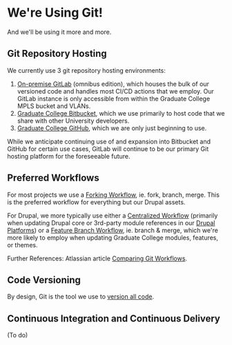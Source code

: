 # We're Using Git!

And we'll be using it more and more.

## Git Repository Hosting

We currently use 3 git repository hosting environments:

1. [On-premise GitLab](https://gitlab.grad.arizona.edu/) (omnibus edition), which houses the bulk of our versioned code and handles most CI/CD actions that we employ. Our GitLab instance is only accessible from within the Graduate College MPLS bucket and VLANs.
2. [Graduate College Bitbucket](https://bitbucket.org/uazgraduatecollege), which we use primarily to host code that we share with other University developers.
3. [Graduate College GitHub](https://github.com/uazgraduatecollege), which we are only just beginning to use.

While we anticipate continuing use of and expansion into Bitbucket and GitHub for certain use cases, GitLab will continue to be our primary Git hosting platform for the foreseeable future.

## Preferred Workflows

For most projects we use a [Forking Workflow](https://www.atlassian.com/git/tutorials/comparing-workflows/forking-workflow), ie. fork, branch, merge. This is the preferred workflow for everything but our Drupal assets.

For Drupal, we more typically use either a [Centralized Workflow]() (primarily when updating Drupal core or 3rd-party module references in our [Drupal Platforms](https://gitlab.grad.arizona.edu/drupal/uagc_drupal/)) or a [Feature Branch Workflow](https://www.atlassian.com/git/tutorials/comparing-workflows/feature-branch-workflow), ie. branch & merge, which we're more likely to employ when updating Graduate College modules, features, or themes.

Further References: Atlassian article [Comparing Git Workflows](https://www.atlassian.com/git/tutorials/comparing-workflows).

## Code Versioning

By design, Git is the tool we use to [version all code](best-practices/version-all-code.md).

## Continuous Integration and Continuous Delivery

(To do)
